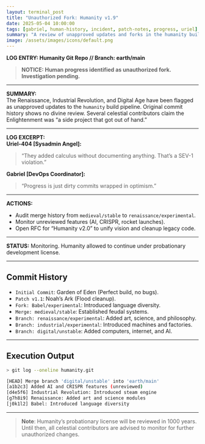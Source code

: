 ```yaml
---
layout: terminal_post
title: "Unauthorized Fork: Humanity v1.9"
date: 2025-05-04 10:00:00
tags: [gabriel, human-history, incident, patch-notes, progress, uriel]
summary: "A review of unapproved updates and forks in the humanity build pipeline, with celestial contributors monitoring ongoing changes."
image: /assets/images/icons/default.png
---
```


**LOG ENTRY: Humanity Git Repo // Branch: earth/main**

> **NOTICE: Human progress identified as unauthorized fork. Investigation pending.**

---

**SUMMARY:**  
The Renaissance, Industrial Revolution, and Digital Age have been flagged as unapproved updates to the `humanity` build pipeline. Original commit history shows no divine review. Several celestial contributors claim the Enlightenment was “a side project that got out of hand.”

---

**LOG EXCERPT:**  
**Uriel-404 [Sysadmin Angel]:**  
> “They added calculus without documenting anything. That’s a SEV-1 violation.”

**Gabriel [DevOps Coordinator]:**  
> “Progress is just dirty commits wrapped in optimism.”

---

**ACTIONS:**  
- Audit merge history from `medieval/stable` to `renaissance/experimental`.  
- Monitor unreviewed features (AI, CRISPR, rocket launches).  
- Open RFC for “Humanity v2.0” to unify vision and cleanup legacy code.

---

**STATUS:** Monitoring. Humanity allowed to continue under probationary development license.

---

## **Commit History**
- `Initial Commit`: Garden of Eden (Perfect build, no bugs).  
- `Patch v1.1`: Noah’s Ark (Flood cleanup).  
- `Fork: Babel/experimental`: Introduced language diversity.  
- `Merge: medieval/stable`: Established feudal systems.  
- `Branch: renaissance/experimental`: Added art, science, and philosophy.  
- `Branch: industrial/experimental`: Introduced machines and factories.  
- `Branch: digital/unstable`: Added computers, internet, and AI.

---

## **Execution Output**
```sh
> git log --oneline humanity.git

[HEAD] Merge branch 'digital/unstable' into 'earth/main'
[a1b2c3] Added AI and CRISPR features (unreviewed)
[d4e5f6] Industrial Revolution: Introduced steam engine
[g7h8i9] Renaissance: Added art and science modules
[j0k1l2] Babel: Introduced language diversity
```

---

> **Note**: Humanity’s probationary license will be reviewed in 1000 years. Until then, all celestial contributors are advised to monitor for further unauthorized changes.